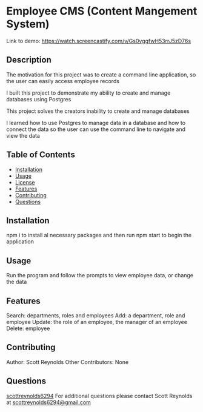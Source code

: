 # Employee CMS (Content Mangement System)

Link to demo: https://watch.screencastify.com/v/Gs0vggfwH53rrJ5zD76s


## Description
The motivation for this project was to create a command line application, so the user can easily access employee records

I built this project to demonstrate my ability to create and manage databases using Postgres

This project solves the creators inability to create and manage databases

I learned how to use Postgres to manage data in a database and how to connect the data so the user can use the command line to navigate and view the data

## Table of Contents
- [Installation](#installation)
- [Usage](#usage)
- [License](#license)
- [Features](#features)
- [Contributing](#contributing)
- [Questions](#questions)

## Installation
npm i to install al necessary packages and then run npm start to begin the application

## Usage
Run the program and follow the prompts to view employee data, or change the data



## Features
Search: departments, roles and employees
Add: a department, role and employee
Update: the role of an employee, the manager of an employee
Delete: employee

## Contributing
Author: Scott Reynolds
Other Contributors: None

## Questions
[scottreynolds6294](https://github.com/scottreynolds6294)
For additional questions please contact Scott Reynolds at scottreynolds6294@gmail.com
